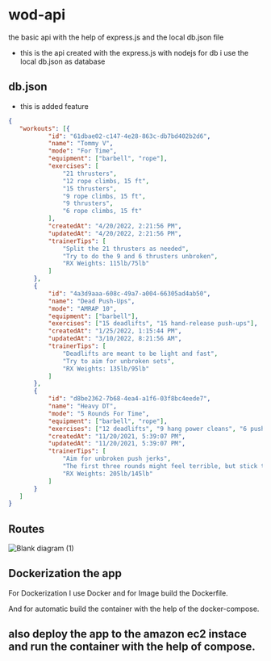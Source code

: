 # wod-api

the basic api with the help of express.js and the local db.json file

- this is the api created with the express.js with nodejs for db i use the local db.json as database

 <h2> db.json </h2>


- this is added feature
 ```json
 {
    "workouts": [{
            "id": "61dbae02-c147-4e28-863c-db7bd402b2d6",
            "name": "Tommy V",
            "mode": "For Time",
            "equipment": ["barbell", "rope"],
            "exercises": [
                "21 thrusters",
                "12 rope climbs, 15 ft",
                "15 thrusters",
                "9 rope climbs, 15 ft",
                "9 thrusters",
                "6 rope climbs, 15 ft"
            ],
            "createdAt": "4/20/2022, 2:21:56 PM",
            "updatedAt": "4/20/2022, 2:21:56 PM",
            "trainerTips": [
                "Split the 21 thrusters as needed",
                "Try to do the 9 and 6 thrusters unbroken",
                "RX Weights: 115lb/75lb"
            ]
        },
        {
            "id": "4a3d9aaa-608c-49a7-a004-66305ad4ab50",
            "name": "Dead Push-Ups",
            "mode": "AMRAP 10",
            "equipment": ["barbell"],
            "exercises": ["15 deadlifts", "15 hand-release push-ups"],
            "createdAt": "1/25/2022, 1:15:44 PM",
            "updatedAt": "3/10/2022, 8:21:56 AM",
            "trainerTips": [
                "Deadlifts are meant to be light and fast",
                "Try to aim for unbroken sets",
                "RX Weights: 135lb/95lb"
            ]
        },
        {
            "id": "d8be2362-7b68-4ea4-a1f6-03f8bc4eede7",
            "name": "Heavy DT",
            "mode": "5 Rounds For Time",
            "equipment": ["barbell", "rope"],
            "exercises": ["12 deadlifts", "9 hang power cleans", "6 push jerks"],
            "createdAt": "11/20/2021, 5:39:07 PM",
            "updatedAt": "11/20/2021, 5:39:07 PM",
            "trainerTips": [
                "Aim for unbroken push jerks",
                "The first three rounds might feel terrible, but stick to it",
                "RX Weights: 205lb/145lb"
            ]
        }
    ]
}
```

<h2>Routes</h2>

![Blank diagram (1)](https://user-images.githubusercontent.com/65488251/190661372-30855a93-06bd-4d48-b29a-cb824366707b.svg)

<h2> Dockerization the app </h2>

For Dockerization I use Docker and for Image build the Dockerfile.

And for automatic build the container with the help of the docker-compose.

<h2>also deploy the app to the amazon ec2 instace and run the container with the help of compose.</h2>
